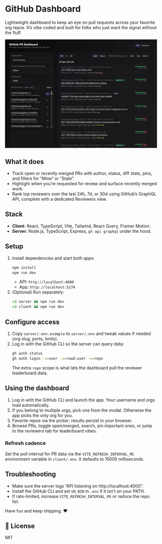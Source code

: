 # GitHub Dashboard

Lightweight dashboard to keep an eye on pull requests across your favorite org repos. It’s vibe coded and built for folks who just want the signal without the fluff.

![Screenshot of the GitHub Dashboard](./gh.jpg)

## What it does

* Track open or recently merged PRs with author, status, diff stats, pins, and filters for “Mine” or “Stale”.
* Highlight when you’re requested for review and surface recently merged work.
* Rank top reviewers over the last 24h, 7d, or 30d using GitHub’s GraphQL API, complete with a dedicated Reviewers view.

## Stack

* **Client**: React, TypeScript, Vite, Tailwind, React Query, Framer Motion.
* **Server**: Node.js, TypeScript, Express, `gh api graphql` under the hood.

## Setup

1. Install dependencies and start both apps:
   ```bash
   npm install
   npm run dev
   ```
   * API: `http://localhost:4000`
   * App: `http://localhost:5174`
2. (Optional) Run separately:
   ```bash
   cd server && npm run dev
   cd client && npm run dev
   ```

## Configure access

1. Copy `server/.env.example` to `server/.env` and tweak values if needed (org slug, ports, limits).
2. Log in with the GitHub CLI so the server can query data:
   ```bash
   gh auth status
   gh auth login -s=user -s=read:user -s=repo
   ```
   The extra `repo` scope is what lets the dashboard pull the reviewer leaderboard data.

## Using the dashboard

1. Log in with the GitHub CLI and launch the app. Your username and orgs load automatically.
2. If you belong to multiple orgs, pick one from the modal. Otherwise the app picks the only org for you.
3. Favorite repos via the picker; results persist in your browser.
4. Browse PRs, toggle open/merged, search, pin important ones, or jump to the reviewers tab for leaderboard vibes.

### Refresh cadence

Set the poll interval for PR data via the `VITE_REFRESH_INTERVAL_MS` environment variable in `client/.env`. It defaults to 15000 milliseconds.

## Troubleshooting

* Make sure the server logs “API listening on http://localhost:4000”.
* Install the GitHub CLI and set `GH_BIN` in `.env` if it isn’t on your PATH.
* If rate-limited, increase `VITE_REFRESH_INTERVAL_MS` or reduce the repo list.

Have fun and keep shipping. ❤️

## 📝 License

MIT
